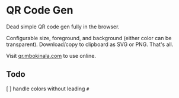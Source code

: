 # QR Code Gen

Dead simple QR code gen fully in the browser.

Configurable size, foreground, and background (either color can be transparent). Download/copy to clipboard as SVG or PNG. That's all.

Visit [qr.mbokinala.com](https://qr.mbokinala.dev) to use online.


## Todo

[ ] handle colors without leading `#`